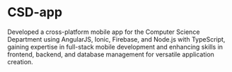 # CSD-app
Developed a cross-platform mobile app for the Computer Science Department using AngularJS, Ionic, Firebase, and Node.js with TypeScript, gaining expertise in full-stack mobile development and enhancing skills in frontend, backend, and database management for versatile application creation.
